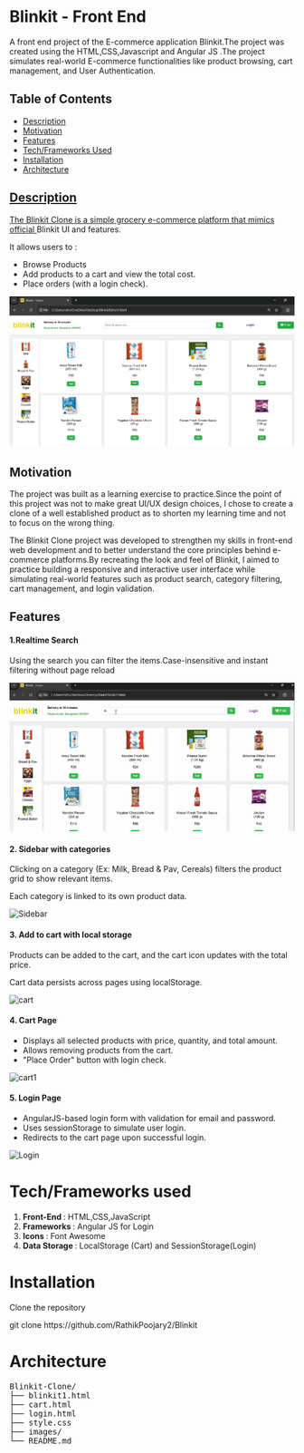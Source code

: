 <h1>Blinkit - Front End</h1>

<p> A front end project of the E-commerce application Blinkit.The project was created using the HTML,CSS,Javascript and Angular JS .The project simulates real-world E-commerce functionalities like product browsing, cart management, and User Authentication.</p>


<h2>Table of Contents</h2>

<ul>
  <li><a href="https://github.com/RathikPoojary2/Blinkit/blob/main/README.md#description">Description</a></li>
    <li><a href="https://github.com/RathikPoojary2/Blinkit/blob/main/README.md#motivation">Motivation </a></li>
  <li><a href="https://github.com/RathikPoojary2/Blinkit/blob/main/README.md#-features">Features</a></li>
  <li><a href="https://github.com/RathikPoojary2/Blinkit/blob/main/README.md#techframeworks-used">Tech/Frameworks Used</a></li>
  <li><a href="https://github.com/RathikPoojary2/Blinkit/blob/main/README.md#installation">Installation</li>
    <li><a href="https://github.com/RathikPoojary2/Blinkit/blob/main/README.md#architecture">Architecture</li>
</ul>

<h2>Description</h2>

<p>The Blinkit Clone is a simple grocery e-commerce platform that mimics official <a href="https://blinkit.com/cn/milk/cid/14/922?utm_source=google&utm_medium=cpc&utm_campaign=21439030315&utm_content=169426454132&utm_term=blinkit&gad_source=1&gad_campaignid=21439030315&gbraid=0AAAAADfkql5eHadZMsPwKXNZ1WUIzw4lc&gclid=Cj0KCQjwhO3DBhDkARIsANxrhTpaH3Q7iczyEQZJDkYY5lqKohPLDOvGKu2HIhcd-Bd-f0rbDuZMYCkaAhs9EALw_wcB" style="text-decoration:none" >Blinkit </a> UI and features.</p>
<p>It allows users to :<br>
<ul>
  <li>Browse Products</li>
  <li>Add products to a cart and view the total cost.</li>
  <li>Place orders (with a login check).</li>
</ul>
</p>

![Main screen of the web application.](images/ss.png)

<h2>Motivation</h2>
<p>The project was built as a learning exercise to practice.Since the point of this project was not to make great UI/UX design choices, I chose to create a clone of a well established product as to shorten my learning time and not to focus on the wrong thing.</p>

<p>The Blinkit Clone project was developed to strengthen my skills in front-end web development and to better understand the core principles behind e-commerce platforms.By recreating the look and feel of Blinkit, I aimed to practice building a responsive and interactive user interface while simulating real-world features such as product search, category filtering, cart management, and login validation.</p>

<h2> Features</h2>
<h4> 1.Realtime Search</h4>
<p> Using the search you can filter the items.Case-insensitive and instant filtering without page reload</p>


![Search](images/search1.gif)


<h4>2. Sidebar with categories</h4>
<p>Clicking on a category (Ex: Milk, Bread & Pav, Cereals) filters the product grid to show relevant items.

Each category is linked to its own product data.</p>

![Sidebar](images/sidebar.gif)

<h4>3. Add to cart with local storage</h4>
<p>Products can be added to the cart, and the cart icon updates with the total price.</p>
<p>Cart data persists across pages using localStorage.</p>

![cart](images/cart1.gif)

<h4>4. Cart Page</h4>
<ul>
  <li>Displays all selected products with price, quantity, and total amount.</li>
  <li>Allows removing products from the cart.</li>
  <li>"Place Order" button with login check.</li>
</ul>

![cart1](images/cart.gif)

<h4>5. Login Page</h4>
<ul>
  <li>AngularJS-based login form with validation for email and password.</li>
  <li>Uses sessionStorage to simulate user login.</li>
  <li>Redirects to the cart page upon successful login.</li>
</ul>

![Login](images/login.gif)

<h1>Tech/Frameworks used</h1>

<ol>
  <li><b>Front-End </b>   : HTML,CSS,JavaScript</li>
  <li><b>Frameworks  </b>  : Angular JS for Login</li>
  <li><b>Icons      </b>    : Font Awesome</li>
  <li><b>Data Storage </b> : LocalStorage (Cart)  and SessionStorage(Login)</li>
</ol>

<h1>Installation</h1>
<p>Clone the repository</p>
<p>git clone https://github.com/RathikPoojary2/Blinkit </p>

<h1>Architecture</h1>

<pre>Blinkit-Clone/
├── blinkit1.html    
├── cart.html         
├── login.html        
├── style.css         
├── images/           
└── README.md </pre>
